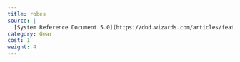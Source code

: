 ```yaml
---
title: robes
source: |
  [System Reference Document 5.0](https://dnd.wizards.com/articles/features/systems-reference-document-srd)
category: Gear
cost: 1
weight: 4
---
```


